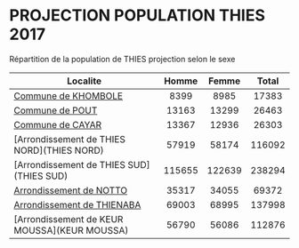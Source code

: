 # PROJECTION POPULATION THIES 2017
	
Répartition de la population de THIES projection selon le sexe
	
| Localite  | Homme | Femme | Total |
| --------- |:-----:|:-----:|:-----:|
| [Commune de KHOMBOLE](KHOMBOLE) | 8399 | 8985 | 17383 |
| [Commune de POUT](POUT) | 13163 | 13299 | 26463 |
| [Commune de CAYAR](CAYAR) | 13367 | 12936 | 26303 |
| [Arrondissement de THIES NORD](THIES NORD) | 57919 | 58174 | 116092 |
| [Arrondissement de THIES SUD](THIES SUD) | 115655 | 122639 | 238294 |
| [Arrondissement de NOTTO](NOTTO) | 35317 | 34055 | 69372 |
| [Arrondissement de THIENABA](THIENABA) | 69003 | 68995 | 137998 |
| [Arrondissement de KEUR MOUSSA](KEUR MOUSSA) | 56790 | 56086 | 112876 |
